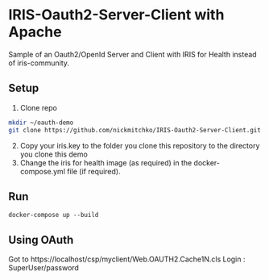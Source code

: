 # IRIS-Oauth2-Server-Client with Apache
Sample of an Oauth2/OpenId Server and Client with IRIS for Health instead of iris-community.

## Setup 

1. Clone repo
```bash
mkdir ~/oauth-demo
git clone https://github.com/nickmitchko/IRIS-Oauth2-Server-Client.git ~/oauth-demo
```
2. Copy your iris.key to the folder you clone this repository to the directory you clone this demo
3. Change the iris for health image (as required) in the docker-compose.yml file (if required).

## Run
```
docker-compose up --build
```

## Using OAuth

Got to https://localhost/csp/myclient/Web.OAUTH2.Cache1N.cls
Login : SuperUser/password

